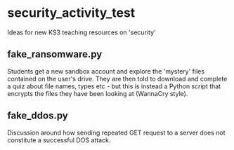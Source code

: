 # security_activity_test
Ideas for new KS3 teaching resources on 'security'

## fake_ransomware.py
Students get a new sandbox account and explore the 'mystery' files contained on the user's drive. They are then told to download and complete a quiz about file names, types etc - but this is instead a Python script that encrypts the files they have been looking at (WannaCry style).

## fake_ddos.py
Discussion around how sending repeated GET request to a server does not constitute a successful DOS attack.
